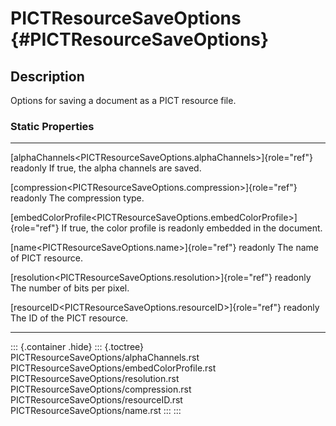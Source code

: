 PICTResourceSaveOptions {#PICTResourceSaveOptions}
=======================

Description
-----------

Options for saving a document as a PICT resource file.

### Static Properties

  ------------------------------------------------------------------------------ ------------------------------
  [alphaChannels\<PICTResourceSaveOptions.alphaChannels\>]{role="ref"} readonly  If true, the alpha channels
                                                                                 are saved.

  [compression\<PICTResourceSaveOptions.compression\>]{role="ref"} readonly      The compression type.

  [embedColorProfile\<PICTResourceSaveOptions.embedColorProfile\>]{role="ref"}   If true, the color profile is
  readonly                                                                       embedded in the document.

  [name\<PICTResourceSaveOptions.name\>]{role="ref"} readonly                    The name of PICT resource.

  [resolution\<PICTResourceSaveOptions.resolution\>]{role="ref"} readonly        The number of bits per pixel.

  [resourceID\<PICTResourceSaveOptions.resourceID\>]{role="ref"} readonly        The ID of the PICT resource.
  ------------------------------------------------------------------------------ ------------------------------

::: {.container .hide}
::: {.toctree}
PICTResourceSaveOptions/alphaChannels.rst
PICTResourceSaveOptions/embedColorProfile.rst
PICTResourceSaveOptions/resolution.rst
PICTResourceSaveOptions/compression.rst
PICTResourceSaveOptions/resourceID.rst PICTResourceSaveOptions/name.rst
:::
:::
